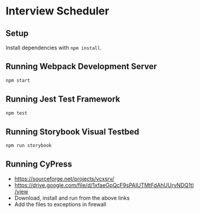 # Interview Scheduler

## Setup

Install dependencies with `npm install`.

## Running Webpack Development Server

```sh
npm start
```

## Running Jest Test Framework

```sh
npm test
```

## Running Storybook Visual Testbed

```sh
npm run storybook
```

## Running CyPress ##
- https://sourceforge.net/projects/vcxsrv/
- https://drive.google.com/file/d/1xfaeGpQcF9sPAIUTMtFdAhUUryNDQ1tl/view
- Download, install and run from the above links
- Add the files to exceptions in firewall
